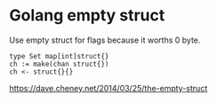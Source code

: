 # Golang empty struct

Use empty struct for flags because it worths 0 byte. 
```golang
type Set map[int]struct{}
ch := make(chan struct{})
ch <- struct{}{}
```
https://dave.cheney.net/2014/03/25/the-empty-struct